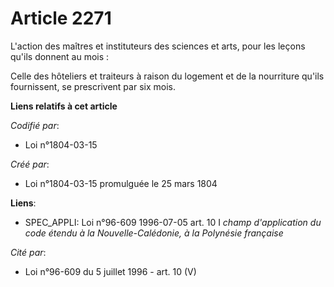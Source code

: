 # Article 2271

L'action des maîtres et instituteurs des sciences et arts, pour les leçons qu'ils donnent au mois :

Celle des hôteliers et traiteurs à raison du logement et de la nourriture qu'ils fournissent, se prescrivent par six mois.

**Liens relatifs à cet article**

_Codifié par_:

  - Loi n°1804-03-15

_Créé par_:

  - Loi n°1804-03-15 promulguée le 25 mars 1804

**Liens**:

  - SPEC_APPLI: Loi n°96-609 1996-07-05 art. 10 I *champ d'application du code étendu à la Nouvelle-Calédonie, à la Polynésie française*

_Cité par_:

  - Loi n°96-609 du 5 juillet 1996 - art. 10 (V)
